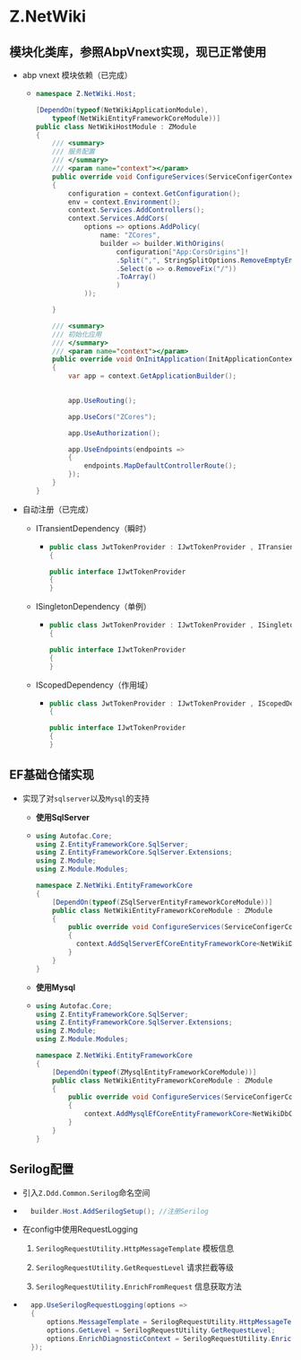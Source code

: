 # Z.NetWiki

## 模块化类库，参照AbpVnext实现，现已正常使用

- abp vnext 模块依赖（已完成）

  - ``````C#
    namespace Z.NetWiki.Host;
    
    [DependOn(typeof(NetWikiApplicationModule),
        typeof(NetWikiEntityFrameworkCoreModule))]
    public class NetWikiHostModule : ZModule
    {
        /// <summary>
        /// 服务配置
        /// </summary>
        /// <param name="context"></param>
        public override void ConfigureServices(ServiceConfigerContext context)
        {
            configuration = context.GetConfiguration();
            env = context.Environment();
            context.Services.AddControllers();
            context.Services.AddCors(
                options => options.AddPolicy(
                    name: "ZCores",
                    builder => builder.WithOrigins(
                        configuration["App:CorsOrigins"]!
                        .Split(",", StringSplitOptions.RemoveEmptyEntries)//获取移除空白字符串
                        .Select(o => o.RemoveFix("/"))
                        .ToArray()
                        )
                ));
    
        }
    
        /// <summary>
        /// 初始化应用
        /// </summary>
        /// <param name="context"></param>
        public override void OnInitApplication(InitApplicationContext context)
        {
            var app = context.GetApplicationBuilder();
    
           
            app.UseRouting();
    
            app.UseCors("ZCores");
    
            app.UseAuthorization();
    
            app.UseEndpoints(endpoints =>
            {
                endpoints.MapDefaultControllerRoute();
            });
        }
    }
    

- 自动注册（已完成）

  - ITransientDependency（瞬时）

    - ``````C#
      public class JwtTokenProvider : IJwtTokenProvider , ITransientDependency
      {
      
      public interface IJwtTokenProvider
      {
      }

  - ISingletonDependency（单例）

    - ``````C#
      public class JwtTokenProvider : IJwtTokenProvider , ISingletonDependency
      {
      
      public interface IJwtTokenProvider
      {
      }

  - IScopedDependency（作用域）

    - ``````c#
      public class JwtTokenProvider : IJwtTokenProvider , IScopedDependency
      {
      
      public interface IJwtTokenProvider
      {
      }

## EF基础仓储实现

- 实现了对`sqlserver`以及`Mysql`的支持

  - **使用SqlServer**

  - ```C#
    using Autofac.Core;
    using Z.EntityFrameworkCore.SqlServer;
    using Z.EntityFrameworkCore.SqlServer.Extensions;
    using Z.Module;
    using Z.Module.Modules;
    
    namespace Z.NetWiki.EntityFrameworkCore
    {
        [DependOn(typeof(ZSqlServerEntityFrameworkCoreModule))]
        public class NetWikiEntityFrameworkCoreModule : ZModule
        {
            public override void ConfigureServices(ServiceConfigerContext context)
            {
              context.AddSqlServerEfCoreEntityFrameworkCore<NetWikiDbContext>();
            }
        }
    }
    ```

  - **使用Mysql**

  - ``````c#
    using Autofac.Core;
    using Z.EntityFrameworkCore.SqlServer;
    using Z.EntityFrameworkCore.SqlServer.Extensions;
    using Z.Module;
    using Z.Module.Modules;
    
    namespace Z.NetWiki.EntityFrameworkCore
    {
        [DependOn(typeof(ZMysqlEntityFrameworkCoreModule))]
        public class NetWikiEntityFrameworkCoreModule : ZModule
        {
            public override void ConfigureServices(ServiceConfigerContext context)
            {
                context.AddMysqlEfCoreEntityFrameworkCore<NetWikiDbContext>();
            }
        }
    }
    ``````

## Serilog配置
- 引入`Z.Ddd.Common.Serilog`命名空间

- ``````c#
    builder.Host.AddSerilogSetup(); //注册Serilog
    ``````

- 在config中使用RequestLogging

    1. `SerilogRequestUtility.HttpMessageTemplate` 模板信息

    2. `SerilogRequestUtility.GetRequestLevel` 请求拦截等级

    3. `SerilogRequestUtility.EnrichFromRequest` 信息获取方法

- ``````c#
    app.UseSerilogRequestLogging(options =>
    {
        options.MessageTemplate = SerilogRequestUtility.HttpMessageTemplate;
        options.GetLevel = SerilogRequestUtility.GetRequestLevel;
        options.EnrichDiagnosticContext = SerilogRequestUtility.EnrichFromRequest;
    });

    ``````